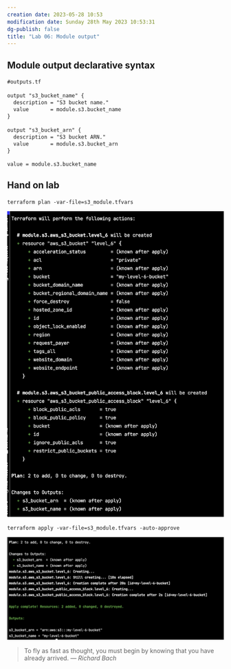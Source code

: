 ```yaml
---
creation date: 2023-05-28 10:53
modification date: Sunday 28th May 2023 10:53:31
dg-publish: false
title: "Lab 06: Module output"
---
```


## Module output declarative syntax 

```hcl
#outputs.tf 

output "s3_bucket_name" {
  description = "S3 bucket name."
  value       = module.s3.bucket_name
}

output "s3_bucket_arn" {
  description = "S3 bucket ARN."
  value       = module.s3.bucket_arn
}
```

 `value = module.s3.bucket_name`


## Hand on lab

```shell
terraform plan -var-file=s3_module.tfvars
```

![lab06-tf-plan-result](../artifacts/lab06-tf-plan-result.png)

```shell
terraform apply -var-file=s3_module.tfvars -auto-approve
```

![lab06-tf-apply-result](../artifacts/lab06-tf-apply-result.png)


> To fly as fast as thought, you must begin by knowing that you have already arrived.
> — <cite>Richard Bach</cite>
